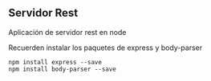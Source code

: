 ## Servidor Rest

Aplicación de servidor rest en node

Recuerden instalar los paquetes de express y body-parser

```
npm install express --save
npm install body-parser --save
```
